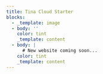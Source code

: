 ```yaml
---
title: Tina Cloud Starter
blocks:
  - _template: image
  - body: ''
    color: tint
    _template: content
  - body: |
      # New website coming soon...
    color: tint
    _template: content
---
```


